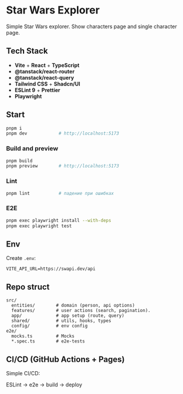 # Star Wars Explorer

Simple Star Wars explorer. Show characters page and single character page.

## Tech Stack

- **Vite** + **React** + **TypeScript**
- **@tanstack/react-router**
- **@tanstack/react-query**
- **Tailwind CSS** + **Shadcn/UI**
- **ESLint 9** + **Prettier**
- **Playwright**

## Start

```bash
pnpm i
pnpm dev            # http://localhost:5173
```

### Build and preview

```bash
pnpm build
pnpm preview        # http://localhost:5173
```

### Lint

```bash
pnpm lint           # падение при ошибках
```

### E2E

```bash
pnpm exec playwright install --with-deps
pnpm exec playwright test
```

## Env

Create `.env`:

```env
VITE_API_URL=https://swapi.dev/api
```

## Repo struct

```
src/
  entities/        # domain (person, api options)
  features/        # user actions (search, pagination).
  app/             # app setup (route, query)
  shared/          # utils, hooks, types
  config/          # env config
e2e/
  mocks.ts         # Mocks
  *.spec.ts        # e2e-tests
```

## CI/CD (GitHub Actions + Pages)

Simple CI/CD:

ESLint → e2e → build → deploy
